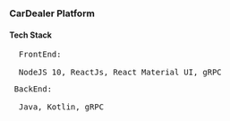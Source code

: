 ### CarDealer Platform

#### Tech Stack

<pre>
  FrontEnd:
  
  NodeJS 10, ReactJs, React Material UI, gRPC
</pre>

<pre>
 BackEnd:
  
  Java, Kotlin, gRPC
</pre>
